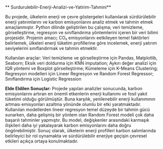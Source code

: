 ** Surdurulebilir-Enerji-Analizi-ve-Yatirim-Tahmini**

Bu projede, ülkelerin enerji ve çevre göstergeleri kullanılarak sürdürülebilir enerji yatırımlarını ve karbon emisyonlarını analiz etmek ve tahmin etmek amaçlanmıştır. Python dilinde geliştirilen bu çalışma; veri temizleme, görselleştirme, regresyon ve sınıflandırma yöntemlerini içeren bir veri bilimi projesidir.
Projenin amacı; CO₂ emisyonlarını eetkileyen temel faktörleri belirlemek, ülkeleri enerji tüketim profillerine göre incelemek, enerji yatırım seviyelerini sınıflandırmak ve tahmin etmektir. 

Kullanılan araçlar: Veri temizleme ve görselleştirme için Pandas, Matplotlib, Seaborn; Eksik veri doldurma için KNN imputation; Aykırı değer analizi için IQR yöntemi ve Boxplot görselleştirme; Kümeleme için K-Means Clustering; Regresyon modelleri için Lineer Regresyon ve Random Forest Regressor; Sınıflandırma için Logistic Regression 

**Elde Eldilen Sonuçlar:**
Projede yapılan analizler sonucunda, karbon emisyonlarını artıran en önemli etkenlerin enerji kullanımı ve fosil yakıt tüketimi olduğu görülmüştür. Buna karşılık, yenilenebilir enerji kullanımının artması emisyonları azaltma yönünde olumlu bir etki yaratmaktadır.
Kullanılan modellerden lineer regresyon temel düzeyde bir tahmin gücü sunarken, daha gelişmiş bir yöntem olan Random Forest modeli çok daha başarılı tahminler yapmıştır. Bu model, değişkenler arasındaki karmaşık ilişkileri daha iyi yakalayarak karbon emisyonlarını daha doğru öngörebilmiştir.
Sonuç olarak, ülkelerin enerji profilleri karbon salımlarında belirleyici bir rol oynamakta ve sürdürülebilir enerjiye geçişin çevresel etkileri açıkça ortaya konulmaktadır.
